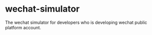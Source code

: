 wechat-simulator
================

The wechat simulator for developers who is developing wechat public platform account.
